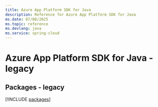 ```yaml
---
title: Azure App Platform SDK for Java
description: Reference for Azure App Platform SDK for Java
ms.date: 07/08/2025
ms.topic: reference
ms.devlang: java
ms.service: spring-cloud
---
```

# Azure App Platform SDK for Java - legacy
## Packages - legacy
[!INCLUDE [packages](app-platform-index.md)]